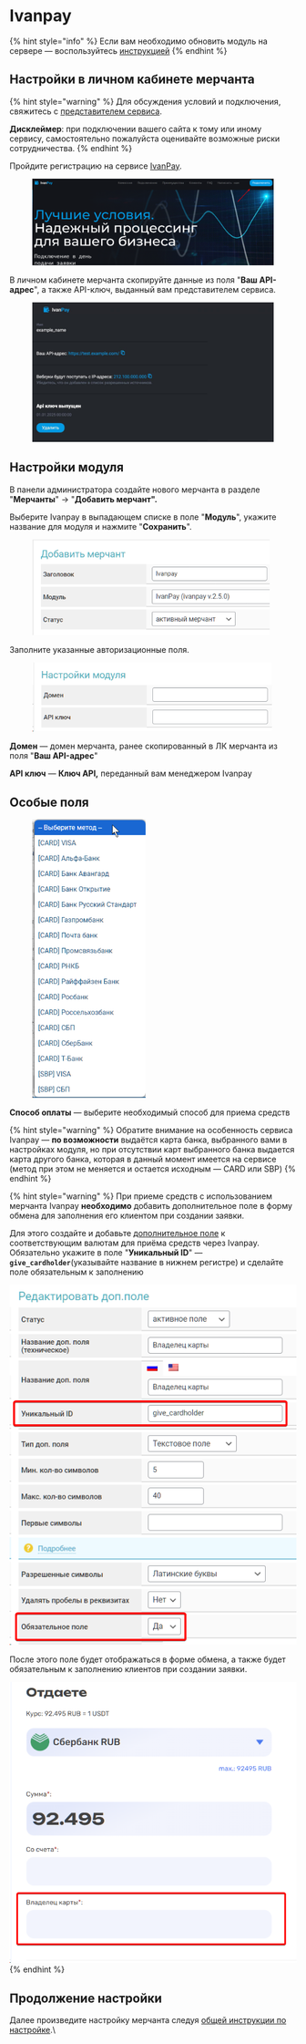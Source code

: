 # Ivanpay

{% hint style="info" %}
Если вам необходимо обновить модуль на сервере — воспользуйтесь [инструкцией](https://premium.gitbook.io/main/osnovnye-nastroiki/faq/obnovlenie-failov-skripta-na-servere/kak-obnovit-faily-na-servere#moduli-merchantov-i-avtovyplat)
{% endhint %}

## Настройки в личном кабинете мерчанта

{% hint style="warning" %}
Для обсуждения условий и подключения, свяжитесь с [представителем сервиса](https://t.me/IvanPay_pro).

**Дисклеймер**: при подключении вашего сайта к тому или иному сервису, самостоятельно пожалуйста оценивайте возможные риски сотрудничества.
{% endhint %}

Пройдите регистрацию на сервисе [IvanPay](https://ivanpay.com/).

<figure><img src="../../../.gitbook/assets/image (273).png" alt=""><figcaption></figcaption></figure>

В личном кабинете мерчанта скопируйте данные из поля "**Ваш API-адрес**", а также API-ключ, выданный вам представителем сервиса.

<figure><img src="../../../.gitbook/assets/image (274).png" alt=""><figcaption></figcaption></figure>

## Настройки модуля

В панели администратора создайте нового мерчанта в разделе "**Мерчанты**" -> "**Добавить мерчант".**

Выберите Ivanpay в выпадающем списке в поле "**Модуль**", укажите название для модуля и нажмите "**Сохранить**".

<figure><img src="../../../.gitbook/assets/Arc_mcpyS7Mdvy.png" alt="" width="417"><figcaption></figcaption></figure>

Заполните указанные авторизационные поля.

<figure><img src="../../../.gitbook/assets/image (351).png" alt="" width="421"><figcaption></figcaption></figure>

**Домен** — домен мерчанта, ранее скопированный в ЛК мерчанта из поля "**Ваш API-адрес**"

**API ключ** — **Ключ API,** переданный вам менеджером Ivanpay

## Особые поля

<figure><img src="../../../.gitbook/assets/image (1998).png" alt="" width="199"><figcaption></figcaption></figure>

**Способ оплаты** — выберите необходимый способ для приема средств

{% hint style="warning" %}
Обратите внимание на особенность сервиса Ivanpay — **по возможности** выдаётся карта банка, выбранного вами в настройках модуля, но при отсутствии карт выбранного банка выдается карта другого банка, которая в данный момент имеется на сервисе (метод при этом не меняется и остается исходным — CARD или SBP)
{% endhint %}

{% hint style="warning" %}
При приеме средств с использованием мерчанта Ivanpay **необходимо** добавить дополнительное поле в форму обмена для заполнения его клиентом при создании заявки.

Для этого создайте и добавьте [дополнительное поле](https://premium.gitbook.io/rukovodstvo-polzovatelya/osnovnye-nastroiki/valyuty-i-napravleniya/dobavlenie-novoi-valyuty#vkladka-dop.-polya) к соответствующим валютам для приёма средств через Ivanpay. Обязательно укажите в поле "**Уникальный ID**" —**`give_cardholder`**(указывайте название в нижнем регистре) и сделайте поле обязательным к заполнению

![](<../../../.gitbook/assets/image (381).png>)

После этого поле будет отображаться в форме обмена, а также будет обязательным к заполнению клиентов при создании заявки.

![](<../../../.gitbook/assets/image (1938).png>)
{% endhint %}

## Продолжение настройки

Далее произведите настройку мерчанта следуя [общей инструкции по настройке](https://premium.gitbook.io/rukovodstvo-polzovatelya/osnovnye-nastroiki/merchanty-i-avtovyplaty/merchanty/obshie-nastroiki-merchantov).\
